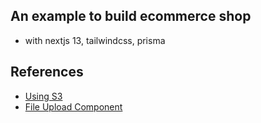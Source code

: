 ## An example to build ecommerce shop
- with nextjs 13, tailwindcss, prisma 



## References
- [Using S3](https://betterprogramming.pub/how-to-upload-files-to-amazon-s3-from-nextjs-app-b7ef1909976b)
- [File Upload Component](https://tailwindcomponents.com/component/multiple-file-upload-with-js)